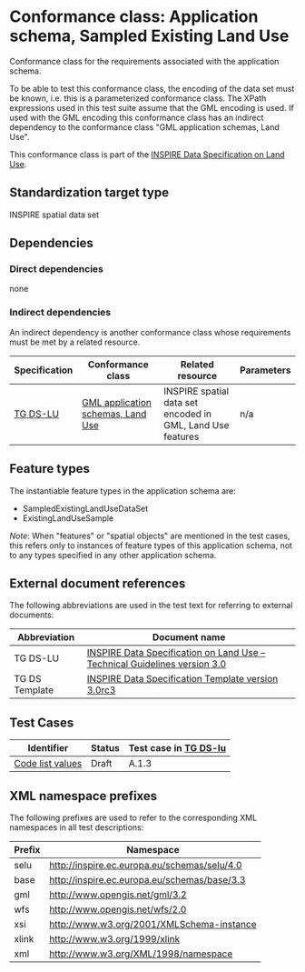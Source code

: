 # Conformance class: Application schema, Sampled Existing Land Use

Conformance class for the requirements associated with the application schema. 

To be able to test this conformance class, the encoding of the data set must be known, i.e. this is a parameterized conformance class. The XPath expressions used in this test suite assume that the GML encoding is used. If used with the GML encoding this conformance class has an indirect dependency to the conformance class "GML application schemas, Land Use".

This conformance class is part of the [INSPIRE Data Specification on Land Use](../README.md).

## Standardization target type

INSPIRE spatial data set

## Dependencies

### Direct dependencies

none

### Indirect dependencies

An indirect dependency is another conformance class whose requirements must be met by a related resource.

| Specification | Conformance class | Related resource | Parameters |
| ------------- | ----------------- | ---------------- | ---------- |
| [TG DS-LU](./README.md#ref_TG_DS_LU) | [GML application schemas, Land Use](../lu-gml/README.md) | INSPIRE spatial data set encoded in GML, Land Use features | n/a |
 
## Feature types <a name="feature-types"></a>

The instantiable feature types in the application schema are:

* SampledExistingLandUseDataSet
* ExistingLandUseSample


*Note*: When "features" or "spatial objects" are mentioned in the test cases, this refers only to instances of feature types of this application schema, not to any types specified in any other application schema.

## External document references

The following abbreviations are used in the test text for referring to external documents:

Abbreviation                     | Document name
-------------------------------- | --------------------------------------------------
TG DS-LU <a name="ref_TG_DS_LU"></a>   | [INSPIRE Data Specification on Land Use – Technical Guidelines version 3.0](http://inspire.ec.europa.eu/documents/Data_Specifications/INSPIRE_DataSpecification_LU_v3.0.pdf)
TG DS Template <a name="ref_TG_DS_tmpl"></a>   | [INSPIRE Data Specification Template version 3.0rc3](http://inspire.jrc.ec.europa.eu/documents/Data_Specifications/INSPIRE_DataSpecification_Template_v3.0rc3.pdf)

## Test Cases

| Identifier                                                        | Status   | Test case in [TG DS-lu](#ref_TG_DS_LU)  |
| ----------------------------------------------------------------- | -------- | ------------ |
| [Code list values](./code-list-values.md)  | Draft  | A.1.3  |

## XML namespace prefixes <a name="namespaces"></a>

The following prefixes are used to refer to the corresponding XML namespaces in all test descriptions:

Prefix         | Namespace
-------------- | -------------------------------------------------
selu           | http://inspire.ec.europa.eu/schemas/selu/4.0
base           | http://inspire.ec.europa.eu/schemas/base/3.3
gml            | http://www.opengis.net/gml/3.2
wfs            | http://www.opengis.net/wfs/2.0
xsi            | http://www.w3.org/2001/XMLSchema-instance
xlink          | http://www.w3.org/1999/xlink
xml            | http://www.w3.org/XML/1998/namespace

